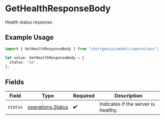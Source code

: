 # GetHealthResponseBody

Health status response.

## Example Usage

```typescript
import { GetHealthResponseBody } from "shortgenius/models/operations";

let value: GetHealthResponseBody = {
  status: "ok",
};
```

## Fields

| Field                                                  | Type                                                   | Required                                               | Description                                            |
| ------------------------------------------------------ | ------------------------------------------------------ | ------------------------------------------------------ | ------------------------------------------------------ |
| `status`                                               | [operations.Status](../../models/operations/status.md) | :heavy_check_mark:                                     | Indicates if the server is healthy.                    |